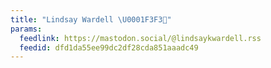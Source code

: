 ```yaml
---
title: "Lindsay Wardell \U0001F3F3️‍⚧️"
params:
  feedlink: https://mastodon.social/@lindsaykwardell.rss
  feedid: dfd1da55ee99dc2df28cda851aaadc49
---
```

